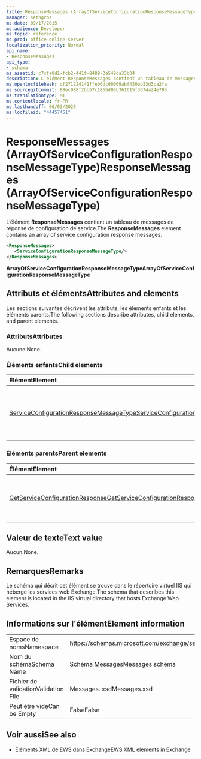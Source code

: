 ```yaml
---
title: ResponseMessages (ArrayOfServiceConfigurationResponseMessageType)
manager: sethgros
ms.date: 09/17/2015
ms.audience: Developer
ms.topic: reference
ms.prod: office-online-server
localization_priority: Normal
api_name:
- ResponseMessages
api_type:
- schema
ms.assetid: c7cfa0d1-fcb2-441f-8489-3a549da33b34
description: L’élément ResponseMessages contient un tableau de messages de réponse de configuration de service.
ms.openlocfilehash: cf271224141ffeb6dc00069abf430ab33d3ca2fa
ms.sourcegitcommit: 88ec988f2bb67c1866d06b361615f3674a24e795
ms.translationtype: MT
ms.contentlocale: fr-FR
ms.lasthandoff: 06/03/2020
ms.locfileid: "44457451"
---
```

# <a name="responsemessages-arrayofserviceconfigurationresponsemessagetype"></a><span data-ttu-id="5e649-103">ResponseMessages (ArrayOfServiceConfigurationResponseMessageType)</span><span class="sxs-lookup"><span data-stu-id="5e649-103">ResponseMessages (ArrayOfServiceConfigurationResponseMessageType)</span></span>

<span data-ttu-id="5e649-104">L’élément **ResponseMessages** contient un tableau de messages de réponse de configuration de service.</span><span class="sxs-lookup"><span data-stu-id="5e649-104">The **ResponseMessages** element contains an array of service configuration response messages.</span></span> 
  
```XML
<ResponseMessages>
   <ServiceConfigurationResponseMessageType/>
</ResponseMessages>
```

 <span data-ttu-id="5e649-105">**ArrayOfServiceConfigurationResponseMessageType**</span><span class="sxs-lookup"><span data-stu-id="5e649-105">**ArrayOfServiceConfigurationResponseMessageType**</span></span>
## <a name="attributes-and-elements"></a><span data-ttu-id="5e649-106">Attributs et éléments</span><span class="sxs-lookup"><span data-stu-id="5e649-106">Attributes and elements</span></span>

<span data-ttu-id="5e649-107">Les sections suivantes décrivent les attributs, les éléments enfants et les éléments parents.</span><span class="sxs-lookup"><span data-stu-id="5e649-107">The following sections describe attributes, child elements, and parent elements.</span></span>
  
### <a name="attributes"></a><span data-ttu-id="5e649-108">Attributs</span><span class="sxs-lookup"><span data-stu-id="5e649-108">Attributes</span></span>

<span data-ttu-id="5e649-109">Aucune.</span><span class="sxs-lookup"><span data-stu-id="5e649-109">None.</span></span>
  
### <a name="child-elements"></a><span data-ttu-id="5e649-110">Éléments enfants</span><span class="sxs-lookup"><span data-stu-id="5e649-110">Child elements</span></span>

|<span data-ttu-id="5e649-111">**Élément**</span><span class="sxs-lookup"><span data-stu-id="5e649-111">**Element**</span></span>|<span data-ttu-id="5e649-112">**Description**</span><span class="sxs-lookup"><span data-stu-id="5e649-112">**Description**</span></span>|
|:-----|:-----|
|[<span data-ttu-id="5e649-113">ServiceConfigurationResponseMessageType</span><span class="sxs-lookup"><span data-stu-id="5e649-113">ServiceConfigurationResponseMessageType</span></span>](serviceconfigurationresponsemessagetype.md) <br/> |<span data-ttu-id="5e649-114">Contient les paramètres de configuration du service.</span><span class="sxs-lookup"><span data-stu-id="5e649-114">Contains service configuration settings.</span></span> <span data-ttu-id="5e649-115">Cet élément est obligatoire.</span><span class="sxs-lookup"><span data-stu-id="5e649-115">This element is required.</span></span>  <br/> |
   
### <a name="parent-elements"></a><span data-ttu-id="5e649-116">Éléments parents</span><span class="sxs-lookup"><span data-stu-id="5e649-116">Parent elements</span></span>

|<span data-ttu-id="5e649-117">**Élément**</span><span class="sxs-lookup"><span data-stu-id="5e649-117">**Element**</span></span>|<span data-ttu-id="5e649-118">**Description**</span><span class="sxs-lookup"><span data-stu-id="5e649-118">**Description**</span></span>|
|:-----|:-----|
|[<span data-ttu-id="5e649-119">GetServiceConfigurationResponse</span><span class="sxs-lookup"><span data-stu-id="5e649-119">GetServiceConfigurationResponse</span></span>](getserviceconfigurationresponse.md) <br/> |<span data-ttu-id="5e649-120">Définit une réponse à une demande GetServiceConfiguration.</span><span class="sxs-lookup"><span data-stu-id="5e649-120">Defines a response to a GetServiceConfiguration request.</span></span>  <br/> |
   
## <a name="text-value"></a><span data-ttu-id="5e649-121">Valeur de texte</span><span class="sxs-lookup"><span data-stu-id="5e649-121">Text value</span></span>

<span data-ttu-id="5e649-122">Aucun.</span><span class="sxs-lookup"><span data-stu-id="5e649-122">None.</span></span>
  
## <a name="remarks"></a><span data-ttu-id="5e649-123">Remarques</span><span class="sxs-lookup"><span data-stu-id="5e649-123">Remarks</span></span>

<span data-ttu-id="5e649-124">Le schéma qui décrit cet élément se trouve dans le répertoire virtuel IIS qui héberge les services web Exchange.</span><span class="sxs-lookup"><span data-stu-id="5e649-124">The schema that describes this element is located in the IIS virtual directory that hosts Exchange Web Services.</span></span>
  
## <a name="element-information"></a><span data-ttu-id="5e649-125">Informations sur l'élément</span><span class="sxs-lookup"><span data-stu-id="5e649-125">Element information</span></span>

|||
|:-----|:-----|
|<span data-ttu-id="5e649-126">Espace de noms</span><span class="sxs-lookup"><span data-stu-id="5e649-126">Namespace</span></span>  <br/> |https://schemas.microsoft.com/exchange/services/2006/messages  <br/> |
|<span data-ttu-id="5e649-127">Nom du schéma</span><span class="sxs-lookup"><span data-stu-id="5e649-127">Schema Name</span></span>  <br/> |<span data-ttu-id="5e649-128">Schéma Messages</span><span class="sxs-lookup"><span data-stu-id="5e649-128">Messages schema</span></span>  <br/> |
|<span data-ttu-id="5e649-129">Fichier de validation</span><span class="sxs-lookup"><span data-stu-id="5e649-129">Validation File</span></span>  <br/> |<span data-ttu-id="5e649-130">Messages. xsd</span><span class="sxs-lookup"><span data-stu-id="5e649-130">Messages.xsd</span></span>  <br/> |
|<span data-ttu-id="5e649-131">Peut être vide</span><span class="sxs-lookup"><span data-stu-id="5e649-131">Can be Empty</span></span>  <br/> |<span data-ttu-id="5e649-132">False</span><span class="sxs-lookup"><span data-stu-id="5e649-132">False</span></span>  <br/> |
   
## <a name="see-also"></a><span data-ttu-id="5e649-133">Voir aussi</span><span class="sxs-lookup"><span data-stu-id="5e649-133">See also</span></span>



- [<span data-ttu-id="5e649-134">Éléments XML de EWS dans Exchange</span><span class="sxs-lookup"><span data-stu-id="5e649-134">EWS XML elements in Exchange</span></span>](ews-xml-elements-in-exchange.md)


